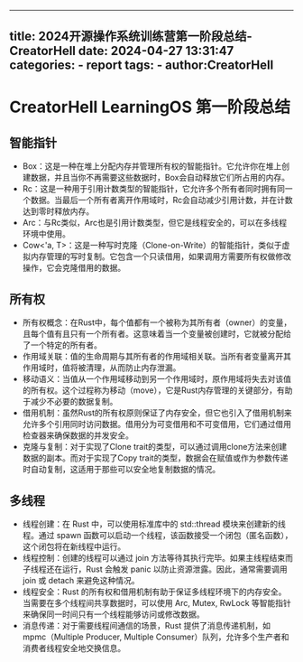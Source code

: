 
---
title: 2024开源操作系统训练营第一阶段总结-CreatorHell
date: 2024-04-27 13:31:47
categories:
	- report
tags:
	- author:CreatorHell
---


# CreatorHell LearningOS 第一阶段总结
## 智能指针
- Box：这是一种在堆上分配内存并管理所有权的智能指针。它允许你在堆上创建数据，并且当你不再需要这些数据时，Box会自动释放它们所占用的内存。
- Rc：这是一种用于引用计数类型的智能指针，它允许多个所有者同时拥有同一个数据。当最后一个所有者离开作用域时，Rc会自动减少引用计数，并在计数达到零时释放内存。
- Arc：与Rc类似，Arc也是引用计数类型，但它是线程安全的，可以在多线程环境中使用。
- Cow<'a, T>：这是一种写时克隆（Clone-on-Write）的智能指针，类似于虚拟内存管理的写时复制。它包含一个只读借用，如果调用方需要所有权做修改操作，它会克隆借用的数据。
## 所有权
- 所有权概念：在Rust中，每个值都有一个被称为其所有者（owner）的变量，且每个值有且只有一个所有者。这意味着当一个变量被创建时，它就被分配给了一个特定的所有者。
- 作用域关联：值的生命周期与其所有者的作用域相关联。当所有者变量离开其作用域时，值将被清理，从而防止内存泄漏。
- 移动语义：当值从一个作用域移动到另一个作用域时，原作用域将失去对该值的所有权。这个过程称为移动（move），它是Rust内存管理的关键部分，有助于减少不必要的数据复制。
- 借用机制：虽然Rust的所有权原则保证了内存安全，但它也引入了借用机制来允许多个引用同时访问数据。借用分为可变借用和不可变借用，它们通过借用检查器来确保数据的并发安全。
- 克隆与复制：对于实现了Clone trait的类型，可以通过调用clone方法来创建数据的副本。而对于实现了Copy trait的类型，数据会在赋值或作为参数传递时自动复制，这适用于那些可以安全地复制数据的情况。
## 多线程
- 线程创建：在 Rust 中，可以使用标准库中的 std::thread 模块来创建新的线程。通过 spawn 函数可以启动一个线程，该函数接受一个闭包（匿名函数），这个闭包将在新线程中运行。
- 线程控制：创建的线程可以通过 join 方法等待其执行完毕。如果主线程结束而子线程还在运行，Rust 会触发 panic 以防止资源泄露。因此，通常需要调用 join 或 detach 来避免这种情况。
- 线程安全：Rust 的所有权和借用机制有助于保证多线程环境下的内存安全。当需要在多个线程间共享数据时，可以使用 Arc, Mutex, RwLock 等智能指针来确保同一时间只有一个线程能够访问或修改数据。
- 消息传递：对于需要线程间通信的场景，Rust 提供了消息传递机制，如 mpmc（Multiple Producer, Multiple Consumer）队列，允许多个生产者和消费者线程安全地交换信息。
